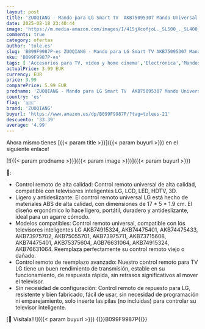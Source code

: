 ```yaml
---
layout: post
title: 'ZUOQIANG - Mando para LG Smart TV  AKB75095307 Mando Universal TV para LG LED LCD HD TV  Ajuste a Distancia con Netflix y Amazon Botones-No Requiere Configuración'
date: 2025-08-18 23:40:44
image: 'https://m.media-amazon.com/images/I/415jXcofjoL._SL500_._SL400_.jpg'
comments: true
category: ofertas
author: 'tole.es'
slug: 'B099F9987P-es ZUOQIANG - Mando para LG Smart TV AKB75095307 Mando...'
sku: 'B099F9987P-es'
tags: [ 'Accesorios para TV, vídeo y home cinema','Electrónica','Mandos a distancia','TV, vídeo y home cinema','smart','tv','zuoqiang','🇪🇸', ]
actualPrice: 3.99 EUR
currency: EUR
price: 3.99
comparePrice: 5.99 EUR
prodname: 'ZUOQIANG - Mando para LG Smart TV  AKB75095307 Mando Universal TV para LG LED LCD HD TV  Ajuste a Distancia con Netflix y Amazon Botones-No Requiere Configuración'
country: 'es'
flag: '🇪🇸'
brand: 'ZUOQIANG'
buyurl: 'https://www.amazon.es/dp/B099F9987P/?tag=tolees-21'
descuento: '33.39'
average: '4.99'
---
```


Ahora mismo tienes [{{< param title >}}]({{< param buyurl >}}) en el siguiente enlace!

[![{{< param prodname >}}]({{< param image >}})]({{< param buyurl >}})

🔎:

- Control remoto de alta calidad: Control remoto universal de alta calidad, compatible con televisores inteligentes LG, LCD, LED, HDTV, 3D.
- Ligero y antideslizante: El control remoto universal LG está hecho de materiales ABS de alta calidad, con dimensiones de 17 * 5 * 1.9 cm. El diseño ergonómico lo hace ligero, portátil, duradero y antideslizante, ideal para un agarre cómodo.
- Modelos compatibles: Control remoto universal, compatible con los televisores inteligentes LG AKB74915324, AKB74475401, AKB74475433, AKB73975702, AKB75055701, AKB73975711, AKB73715608, AKB74475401, AKB75375604, AGB76631064, AKB74915324, AKB76631064. Reemplaza perfectamente su control remoto viejo o dañado.
- Control remoto de reemplazo avanzado: Nuestro control remoto para TV LG tiene un buen rendimiento de transmisión, estable en su funcionamiento, de respuesta rápida, sin retrasos significativos al mover el televisor.
- Sin necesidad de configuración: Control remoto de repuesto para LG, resistente y bien fabricado, fácil de usar, sin necesidad de programación ni emparejamiento, solo inserte las pilas (no incluidas) para controlar su televisor inteligente.

[🛒 Visítala!!!]({{< param buyurl >}})
{{<world>}}B099F9987P{{</world>}}
